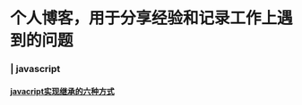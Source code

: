 # 个人博客，用于分享经验和记录工作上遇到的问题

### |  javascript
#### [javacript实现继承的六种方式](https://github.com/daytoywhy/cxx-blog/issues/1)
